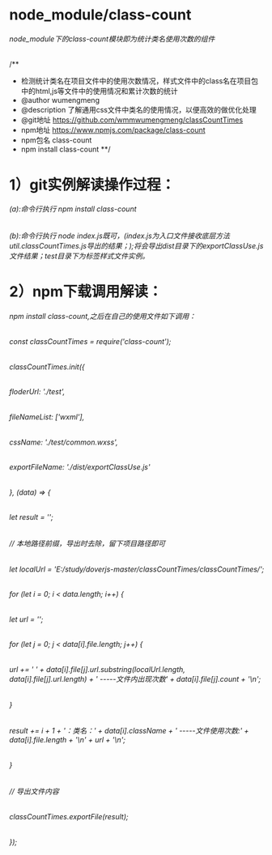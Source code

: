 # node_module/class-count   
###### node_module下的class-count模块即为统计类名使用次数的组件

/**
 * 检测统计类名在项目文件中的使用次数情况，样式文件中的class名在项目包中的html,js等文件中的使用情况和累计次数的统计
 * @author wumengmeng
 * @description 了解通用css文件中类名的使用情况，以便高效的做优化处理
 * @git地址  https://github.com/wmmwumengmeng/classCountTimes
 * npm地址   https://www.npmjs.com/package/class-count
 * npm包名   class-count
 * npm install class-count
 **/

# 1）git实例解读操作过程：
###### (a):命令行执行 npm install class-count
###### (b):命令行执行 node index.js既可，(index.js为入口文件接收底层方法util.classCountTimes.js导出的结果；);将会导出dist目录下的exportClassUse.js文件结果；test目录下为标签样式文件实例。




# 2）npm下载调用解读：
###### npm install class-count,之后在自己的使用文件如下调用：

###### const classCountTimes = require('class-count');
###### classCountTimes.init({
######     floderUrl: './test',
######     fileNameList: ['wxml'],
######     cssName: './test/common.wxss',
######     exportFileName: './dist/exportClassUse.js'
###### }, (data) => {
######     let result = '';
######     // 本地路径前缀，导出时去除，留下项目路径即可
######     let localUrl = 'E:/study/doverjs-master/classCountTimes/classCountTimes/';  
######     for (let i = 0; i < data.length; i++) {
######         let url = '';
######         for (let j = 0; j < data[i].file.length; j++) {
######             url += '   ' + data[i].file[j].url.substring(localUrl.length, data[i].file[j].url.length) + ' -----文件内出现次数' + data[i].file[j].count + '\n';
######         }
######         result += i + 1 + '：类名：' + data[i].className + ' -----文件使用次数:' + data[i].file.length + '\n' + url + '\n';
######     }
######     // 导出文件内容
######     classCountTimes.exportFile(result);
###### });






